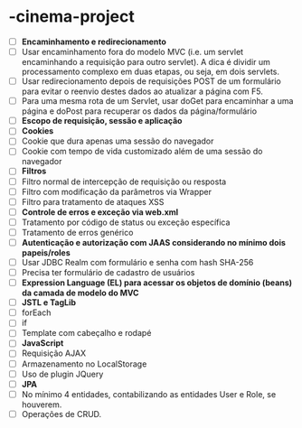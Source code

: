 # -cinema-project
- [ ] **Encaminhamento e redirecionamento**
- [ ] Usar encaminhamento fora do modelo MVC (i.e. um servlet encaminhando a requisição para outro servlet). A dica é dividir um processamento complexo em duas etapas, ou seja, em dois servlets.
- [ ] Usar redirecionamento depois de requisições POST de um formulário para evitar o reenvio destes dados ao atualizar a página com F5.
- [ ] Para uma mesma rota de um Servlet, usar doGet para encaminhar a uma página e doPost para recuperar os dados da página/formulário
- [ ] **Escopo de requisição, sessão e aplicação**
- [ ] **Cookies**
- [ ] Cookie que dura apenas uma sessão do navegador
- [ ] Cookie com tempo de vida customizado além de uma sessão do navegador
- [ ] **Filtros**
- [ ] Filtro normal de intercepção de requisição ou resposta
- [ ] Filtro com modificação da parâmetros via Wrapper
- [ ] Filtro para tratamento de ataques XSS
- [ ] **Controle de erros e exceção via web.xml**
- [ ] Tratamento por código de status ou exceção específica
- [ ] Tratamento de erros genérico
- [ ] **Autenticação e autorização com JAAS considerando no mínimo dois papeis/roles**
- [ ] Usar JDBC Realm com formulário e senha com hash SHA-256
- [ ] Precisa ter formulário de cadastro de usuários
- [ ] **Expression Language (EL) para acessar os objetos de domínio (beans) da camada de modelo do MVC**
- [ ] **JSTL e TagLib**
- [ ] forEach
- [ ] if
- [ ] Template com cabeçalho e rodapé
- [ ] **JavaScript**
- [ ] Requisição AJAX
- [ ] Armazenamento no LocalStorage
- [ ] Uso de plugin JQuery
- [ ] **JPA**
- [ ] No mínimo 4 entidades, contabilizando as entidades User e Role, se houverem.
- [ ] Operações de CRUD.
